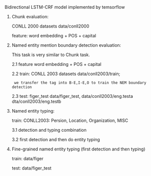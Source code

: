 Bidirectional LSTM-CRF model implemented by temsorflow

1. Chunk evaluation: 

    CONLL 2000 datasets  data/conll2000

    feature: word embedding + POS + capital

    
2. Named entity mention boundary detection evaluation:

    This task is very similar to Chunk task.

    2.1 feature  word embedding + POS + capital

    2.2 train: CONLL 2003 datasets data/conll2003/train;
 
        we transfer the tag into B-E,I-E,O to train the NEM boundary detection 

    2.3 test: figer_test data/figer_test, data/conll2003/eng.testa dta/conll2003/eng.testb  


3. Named entity typing:

    train: CONLL2003: Persion, Location, Organization, MISC

    3.1 detection and typing combination 

   
    3.2 first detection and then do entity typing


4. Fine-grained named entity typing (first detection and then typing)

    train: data/figer

    test: data/figer_test